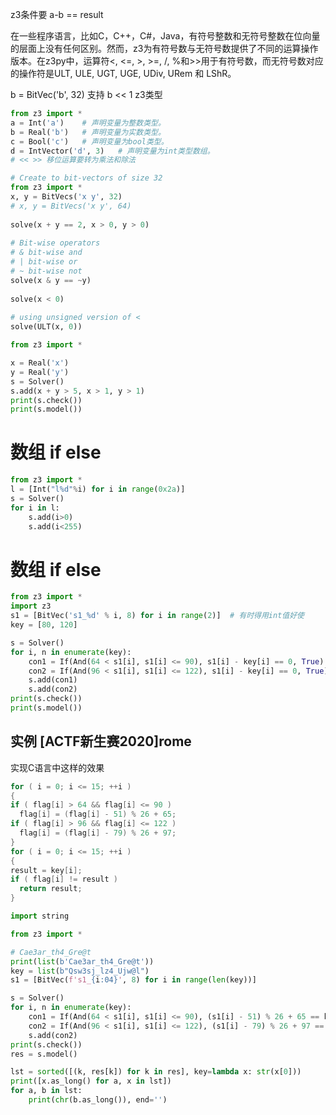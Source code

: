 z3条件要 a-b == result

在一些程序语言，比如C，C++，C#，Java，有符号整数和无符号整数在位向量的层面上没有任何区别。然而，z3为有符号数与无符号数提供了不同的运算操作版本。在z3py中，运算符<, <=, >, >=, /, %和>>用于有符号数，而无符号数对应的操作符是ULT, ULE, UGT, UGE, UDiv, URem 和 LShR。

b = BitVec('b', 32)
支持 b << 1
z3类型
```python
from z3 import *
a = Int('a')    # 声明变量为整数类型。
b = Real('b')   # 声明变量为实数类型。
c = Bool('c')   # 声明变量为bool类型。
d = IntVector('d', 3)   # 声明变量为int类型数组。
# << >> 移位运算要转为乘法和除法
```

```python
# Create to bit-vectors of size 32
from z3 import *
x, y = BitVecs('x y', 32)
# x, y = BitVecs('x y', 64)
 
solve(x + y == 2, x > 0, y > 0)
 
# Bit-wise operators
# & bit-wise and
# | bit-wise or
# ~ bit-wise not
solve(x & y == ~y)
 
solve(x < 0)
 
# using unsigned version of < 
solve(ULT(x, 0))
```
```py
from z3 import *

x = Real('x')
y = Real('y')
s = Solver()
s.add(x + y > 5, x > 1, y > 1)
print(s.check())
print(s.model())
```

# 数组 if else
```py
from z3 import *
l = [Int("l%d"%i) for i in range(0x2a)]
s = Solver()
for i in l:
    s.add(i>0)
    s.add(i<255)
```
# 数组 if else
```py
from z3 import *
import z3
s1 = [BitVec('s1_%d' % i, 8) for i in range(2)]  # 有时得用int值好使
key = [80, 120]

s = Solver()
for i, n in enumerate(key):
    con1 = If(And(64 < s1[i], s1[i] <= 90), s1[i] - key[i] == 0, True)
    con2 = If(And(96 < s1[i], s1[i] <= 122), s1[i] - key[i] == 0, True)
    s.add(con1)
    s.add(con2)
print(s.check())
print(s.model())
```

## 实例 [ACTF新生赛2020]rome
实现C语言中这样的效果
```c
for ( i = 0; i <= 15; ++i )
{
if ( flag[i] > 64 && flag[i] <= 90 )
  flag[i] = (flag[i] - 51) % 26 + 65;
if ( flag[i] > 96 && flag[i] <= 122 )
  flag[i] = (flag[i] - 79) % 26 + 97;
}
for ( i = 0; i <= 15; ++i )
{
result = key[i];
if ( flag[i] != result )
  return result;
}
```

```py
import string

from z3 import *

# Cae3ar_th4_Gre@t
print(list(b'Cae3ar_th4_Gre@t'))
key = list(b"Qsw3sj_lz4_Ujw@l")
s1 = [BitVec(f's1_{i:04}', 8) for i in range(len(key))]

s = Solver()
for i, n in enumerate(key):
    con1 = If(And(64 < s1[i], s1[i] <= 90), (s1[i] - 51) % 26 + 65 == key[i], s1[i]==key[i])
    con2 = If(And(96 < s1[i], s1[i] <= 122), (s1[i] - 79) % 26 + 97 == key[i], con1)
    s.add(con2)
print(s.check())
res = s.model()

lst = sorted([(k, res[k]) for k in res], key=lambda x: str(x[0]))
print([x.as_long() for a, x in lst])
for a, b in lst:
    print(chr(b.as_long()), end='')
```